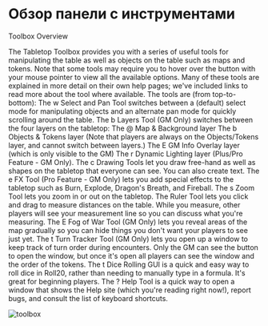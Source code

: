 # Обзор панели с инструментами

Toolbox Overview

The Tabletop Toolbox provides you with a series of useful tools for manipulating the table as well as objects on the table such as maps and tokens. Note that some tools may require you to hover over the button with your mouse pointer to view all the available options. Many of these tools are explained in more detail on their own help pages; we've included links to read more about the tool where available. The tools are \(from top-to-bottom\): The w Select and Pan Tool switches between a \(default\) select mode for manipulating objects and an alternate pan mode for quickly scrolling around the table. The b Layers Tool \(GM Only\) switches between the four layers on the tabletop: The @ Map & Background layer The b Objects & Tokens layer \(Note that players are always on the Objects/Tokens layer, and cannot switch between layers.\) The E GM Info Overlay layer \(which is only visible to the GM\) The r Dynamic Lighting layer \(Plus/Pro Feature - GM Only\). The c Drawing Tools let you draw free-hand as well as shapes on the tabletop that everyone can see. You can also create text. The e FX Tool \(Pro Feature - GM Only\) lets you add special effects to the tabletop such as Burn, Explode, Dragon's Breath, and Fireball. The s Zoom Tool lets you zoom in or out on the tabletop. The Ruler Tool lets you click and drag to measure distances on the table. While you measure, other players will see your measurement line so you can discuss what you're measuring. The E Fog of War Tool \(GM Only\) lets you reveal areas of the map gradually so you can hide things you don't want your players to see just yet. The t Turn Tracker Tool \(GM Only\) lets you open up a window to keep track of turn order during encounters. Only the GM can see the button to open the window, but once it's open all players can see the window and the order of the tokens. The t Dice Rolling GUI is a quick and easy way to roll dice in Roll20, rather than needing to manually type in a formula. It's great for beginning players. The ? Help Tool is a quick way to open a window that shows the Help site \(which you're reading right now!\), report bugs, and consult the list of keyboard shortcuts.

![toolbox](https://wiki.roll20.net/images/4/46/Toolbox.png)

